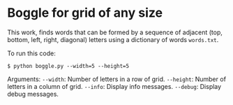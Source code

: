 # Boggle for grid of any size

This work, finds words that can be formed by a sequence of adjacent (top, bottom, left, right, diagonal) letters using a dictionary of words `words.txt`.


To run this code:
```
$ python boggle.py --width=5 --height=5
```

Arguments:
`--width`: Number of letters in a row of grid. 
`--height`: Number of letters in a column of grid. 
`--info`: Display info messages. 
`--debug`: Display debug messages. 
